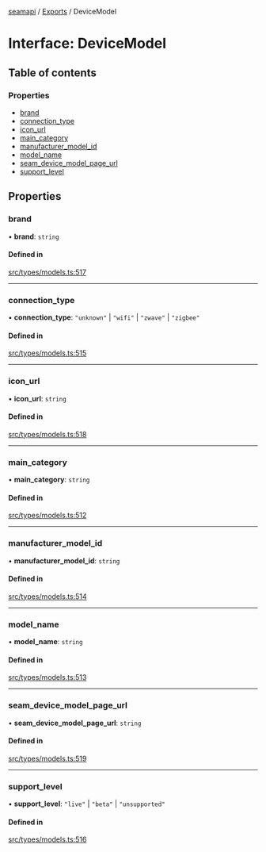 [seamapi](../README.md) / [Exports](../modules.md) / DeviceModel

# Interface: DeviceModel

## Table of contents

### Properties

- [brand](DeviceModel.md#brand)
- [connection\_type](DeviceModel.md#connection_type)
- [icon\_url](DeviceModel.md#icon_url)
- [main\_category](DeviceModel.md#main_category)
- [manufacturer\_model\_id](DeviceModel.md#manufacturer_model_id)
- [model\_name](DeviceModel.md#model_name)
- [seam\_device\_model\_page\_url](DeviceModel.md#seam_device_model_page_url)
- [support\_level](DeviceModel.md#support_level)

## Properties

### brand

• **brand**: `string`

#### Defined in

[src/types/models.ts:517](https://github.com/seamapi/javascript/blob/main/src/types/models.ts#L517)

___

### connection\_type

• **connection\_type**: ``"unknown"`` \| ``"wifi"`` \| ``"zwave"`` \| ``"zigbee"``

#### Defined in

[src/types/models.ts:515](https://github.com/seamapi/javascript/blob/main/src/types/models.ts#L515)

___

### icon\_url

• **icon\_url**: `string`

#### Defined in

[src/types/models.ts:518](https://github.com/seamapi/javascript/blob/main/src/types/models.ts#L518)

___

### main\_category

• **main\_category**: `string`

#### Defined in

[src/types/models.ts:512](https://github.com/seamapi/javascript/blob/main/src/types/models.ts#L512)

___

### manufacturer\_model\_id

• **manufacturer\_model\_id**: `string`

#### Defined in

[src/types/models.ts:514](https://github.com/seamapi/javascript/blob/main/src/types/models.ts#L514)

___

### model\_name

• **model\_name**: `string`

#### Defined in

[src/types/models.ts:513](https://github.com/seamapi/javascript/blob/main/src/types/models.ts#L513)

___

### seam\_device\_model\_page\_url

• **seam\_device\_model\_page\_url**: `string`

#### Defined in

[src/types/models.ts:519](https://github.com/seamapi/javascript/blob/main/src/types/models.ts#L519)

___

### support\_level

• **support\_level**: ``"live"`` \| ``"beta"`` \| ``"unsupported"``

#### Defined in

[src/types/models.ts:516](https://github.com/seamapi/javascript/blob/main/src/types/models.ts#L516)
